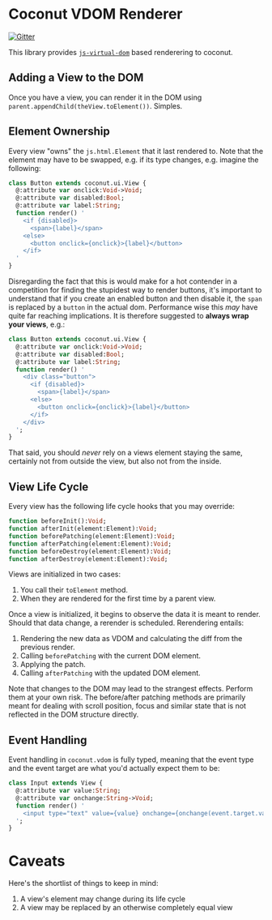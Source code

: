# Coconut VDOM Renderer

[![Gitter](https://badges.gitter.im/Join%20Chat.svg)](https://gitter.im/MVCoconut/Lobby)

This library provides [`js-virtual-dom`](https://github.com/back2dos/js-virtual-dom) based renderering to coconut.

## Adding a View to the DOM

Once you have a view, you can render it in the DOM using `parent.appendChild(theView.toElement())`. Simples.

## Element Ownership

Every view "owns" the `js.html.Element` that it last rendered to. Note that the element may have to be swapped, e.g. if its type changes, e.g. imagine the following:

```haxe
class Button extends coconut.ui.View {
  @:attribute var onclick:Void->Void;
  @:attribute var disabled:Bool;
  @:attribute var label:String;
  function render() '
    <if {disabled}>
      <span>{label}</span>
    <else>
      <button onclick={onclick}>{label}</button>
    </if>
  '
}
```

Disregarding the fact that this is would make for a hot contender in a competition for finding the stupidest way to render buttons, it's important to understand that if you create an enabled button and then disable it, the `span` is replaced by a `button` in the actual dom. Performance wise this *may* have quite far reaching implications. It is therefore suggested to **always wrap your views**, e.g.:

```haxe
class Button extends coconut.ui.View {
  @:attribute var onclick:Void->Void;
  @:attribute var disabled:Bool;
  @:attribute var label:String;
  function render() '
    <div class="button">
      <if {disabled}>
        <span>{label}</span>
      <else>
        <button onclick={onclick}>{label}</button>
      </if>      
    </div>
  ';
}
```

That said, you should *never* rely on a views element staying the same, certainly not from outside the view, but also not from the inside.

## View Life Cycle

Every view has the following life cycle hooks that you may override:

```haxe
function beforeInit():Void;
function afterInit(element:Element):Void;
function beforePatching(element:Element):Void;
function afterPatching(element:Element):Void;
function beforeDestroy(element:Element):Void;
function afterDestroy(element:Element):Void;
```

Views are initialized in two cases:

1. You call their `toElement` method.
2. When they are rendered for the first time by a parent view.

Once a view is initialized, it begins to observe the data it is meant to render. Should that data change, a rerender is scheduled. Rerendering entails:

1. Rendering the new data as VDOM and calculating the diff from the previous render.
2. Calling `beforePatching` with the current DOM element.
3. Applying the patch.
4. Calling `afterPatching` with the updated DOM element.

Note that changes to the DOM may lead to the strangest effects. Perform them at your own risk. The before/after patching methods are primarily meant for dealing with scroll position, focus and similar state that is not reflected in the DOM structure directly.

## Event Handling

Event handling in `coconut.vdom` is fully typed, meaning that the event type and the event target are what you'd actually expect them to be:

```haxe
class Input extends View {
  @:attribute var value:String;
  @:attribute var onchange:String->Void;
  function render() '
    <input type="text" value={value} onchange={onchange(event.target.value)} />
  ';
}
```

# Caveats

Here's the shortlist of things to keep in mind:

1. A view's element may change during its life cycle
2. A view may be replaced by an otherwise completely equal view

